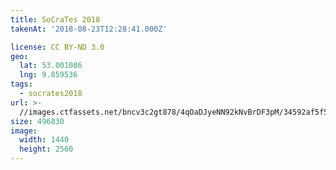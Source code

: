 ```yaml
---
title: SoCraTes 2018
takenAt: '2018-08-23T12:28:41.000Z'

license: CC BY-ND 3.0
geo:
  lat: 53.001086
  lng: 9.859536
tags:
  - socrates2018
url: >-
  //images.ctfassets.net/bncv3c2gt878/4qOaDJyeNN92kNvBrDF3pM/34592af5f5380692d1224ed12366a97b/socrates-2018_42595121600_o
size: 496830
image:
  width: 1440
  height: 2560
---
```

